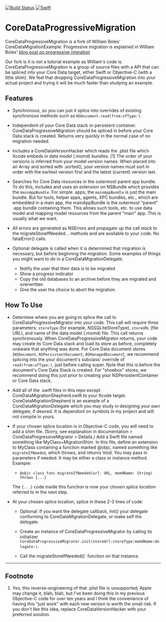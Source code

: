 [![Build Status](https://travis-ci.org/wibosco/CoreDataMigrationRevised-Example.svg)](https://travis-ci.org/wibosco/CoreDataMigrationRevised-Example)
<a href="https://swift.org"><img src="https://img.shields. io/badge/Swift-4.2-orange.svg?style=flat" alt="Swift" /></a>

#  CoreDataProgressiveMigration

CoreDataProgressiveMigration is a fork of William Boles' CoreDataMigrationExample.  Progressive migration is explained in William Boles' [blog post on progressive migration](https://williamboles.me/progressive-core-data-migration/)

Our fork is it is not a tutorial example as William's code is.  CoreDataProgressiveMigration is a group of source files with a API that can be spliced into your Core Data target, either Swift or Objective-C (with a little shim).  We feel that dropping CoreDataProgressiveMigration into your actual project and trying it will be much faster than studying an example.

## Features

* Synchronous, so you can just it splice into overrides of existing synchronous methods such as `NSDocument.read(from:ofType:)`.

* Independent of your Core Data stack or persistent container.  CoreDataProgressiveMigration should be spliced in before your Core Data stack is created.  Returns very quickly in the normal case of no migration needed.

* Includes a CoreDataVersionHacker which reads the .plist file which Xcode embeds in data model (.momd) bundles. [1]  The order of your versions is inferred from your model version names:  When placed into an Array<String> and sorted with .sorted(), your version names must sort in order with the earliest version first and the latest (current) version last.

* Searches for Core Data resources in the outermost parent app bundle.  To do this, includes and uses an extension on NSBundle which provides the `mainAppBundle`.  For simple .apps, the `mainAppBundle` is just the main bundle.  But for tools, helper apps, agents, XPC bundles, etc., which are embedded in a main app, the mainAppBundle is the outermost "parent" .app bundle containing them.  This allows such tools, etc. to use data model and mapping model resources from the parent "main" app.  This is usually what we want.

* All errors are generated as NSErrors and propagate up the call stack to the migrateStoreIfNeeded… methods and are available to your code.  No fatalError() calls.

* Optional delegate is called when it is determined that migration is necessary, but before beginning the migration.  Some examples of things you might want to do in a CoreDataMigrationDelegate:
  * Notify the user that their data is to be migrated
  * Show a progress indicator
  * Copy the old databases to an archive before they are migrated and overwritten
  * Give the user the choice to abort the migration.

## How To Use

* Determine where you are going to splice the call to CoreDataProgressiveMigrator into your code.  This call will require three parameters: `storeType` (for example, NSSQLiteStoreType), `storeURL` (file URL), and name of the data model (.momd) file.  This call returns synchronously.  When CoreDataProgressiveMigrator returns, your code may create its Core Data stack and load its store as before, completely unaware that anything was done.  For Core Data document stores (`NSDocument`, `NSPersistentDocument`, `BSManagedDocument`), we recommend splicing into the your document's subclass' override of `read(from:ofType:)`, just before calling super.  Note that this is before the document's Core Data Stack is created.  For "shoebox" stores, we recommend doing this just prior to creating your NSPersistentContainer or Core Data stack.

* Add all of the .swift files in this repo except CoreDataMigrationShepherd.swift to your Xcode target.  CoreDataMigrationShepherd is an example of a CoreDataMigrationDelegate which you may study in designing your own delegate, if desired.  It is dependont on symbols in my project and will not compile in yours. 

* If your chosen splice location is in Objective-C code, you will need to add a shim file.  (Sorry, see explanation in documentation > CoreDataProgressiveMigrator > Details.)  Add a Swift file named something like MyClass+MigrationShim.  In this file, define an extension to MyClass containing a function marked @objc, named something like `migrateIfNeeded`, which throws, and returns Void.  You may pass in parameters if needed.  It may be either a class or instance method.  Example:

    * `@objc class func migrateIfNeeded(url: URL, momdName: String) throws {...}`
 
    The `{...}` code inside this function is now your *chosen splice location* referred to in the next step.

* At your chosen splice location, splice in these 2-3 lines of code:

  * Optional: If you want the delegate callback, init() your delegate conforming to CoreDataMigrationDelegate, or make self the delegate.
  
  * Create an instance of CoreDataProgressiveMigrator by calling its initializer `CoreDataProgressiveMigrator.init(storeUrl:storeType:momdName:delegate:)`.

  * Call the migrateStoreIfNeeded()` function on that instance.

* * *

## Footnote

1.  Yes, this reverse-engineering of that .plist file is unsupported; Apple may change it, blah, blah, but I've been doing this in my previous Objective-C code for over ten years and I think the convenience of having this "just work" with each new version is worth the small risk.  If you don't like this idea, replace CoreDataVersionHacker with your preferred solution.
